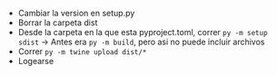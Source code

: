 - Cambiar la version en setup.py
- Borrar la carpeta dist
- Desde la carpeta en la que esta pyproject.toml, correr  `py -m setup sdist` -> Antes era `py -m build`, pero asi no puede incluir archivos 
- Correr `py -m twine upload dist/*`
- Logearse
